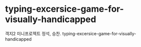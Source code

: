 # typing-excersice-game-for-visually-handicapped
객지2 미니프로젝트 정석, 승찬. typing-excersice-game-for-visually-handicapped
